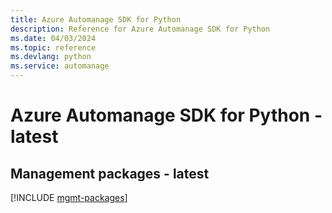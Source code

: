 ```yaml
---
title: Azure Automanage SDK for Python
description: Reference for Azure Automanage SDK for Python
ms.date: 04/03/2024
ms.topic: reference
ms.devlang: python
ms.service: automanage
---
```

# Azure Automanage SDK for Python - latest

## Management packages - latest
[!INCLUDE [mgmt-packages](automanage-mgmt-index.md)]